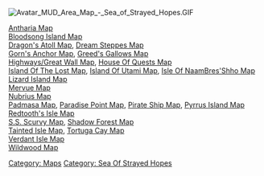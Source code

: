 ![](Avatar_MUD_Area_Map_-_Sea_of_Strayed_Hopes.GIF "Avatar_MUD_Area_Map_-_Sea_of_Strayed_Hopes.GIF")

[Antharia Map](Antharia_Map "wikilink")  
[Bloodsong Island Map](Bloodsong_Island_Map "wikilink")  
[Dragon's Atoll Map](Dragon's_Atoll_Map "wikilink"), [Dream Steppes
Map](Dream_Steppes_Map "wikilink")  
[Gorn's Anchor Map](Gorn's_Anchor_Map "wikilink"), [Greed's Gallows
Map](Greed's_Gallows_Map "wikilink")  
[Highways/Great Wall Map](Highways/Great_Wall_Map "wikilink"), [House Of
Quests Map](House_Of_Quests_Map "wikilink")  
[Island Of The Lost Map](Island_Of_The_Lost_Map "wikilink"), [Island Of
Utami Map](Island_Of_Utami_Map "wikilink"), [Isle Of NaamBres'Shho
Map](Isle_Of_NaamBres'Shho_Map "wikilink")  
[Lizard Island Map](Lizard_Island_Map "wikilink")  
[Mervue Map](Mervue_Map "wikilink")  
[Nubrius Map](Nubrius_Map "wikilink")  
[Padmasa Map](Padmasa_Map "wikilink"), [Paradise Point
Map](Paradise_Point_Map "wikilink"), [Pirate Ship
Map](Pirate_Ship_Map "wikilink"), [Pyrrus Island
Map](Pyrrus_Island_Map "wikilink")  
[Redtooth's Isle Map](Redtooth's_Isle_Map "wikilink")  
[S.S. Scurvy Map](S.S._Scurvy_Map "wikilink"), [Shadow Forest
Map](Shadow_Forest_Map "wikilink")  
[Tainted Isle Map](Tainted_Isle_Map "wikilink"), [Tortuga Cay
Map](Tortuga_Cay_Map "wikilink")  
[Verdant Isle Map](Verdant_Isle_Map "wikilink")  
[Wildwood Map](Wildwood_Map "wikilink")  

[Category: Maps](Category:_Maps "wikilink") [Category: Sea Of Strayed
Hopes](Category:_Sea_Of_Strayed_Hopes "wikilink")
